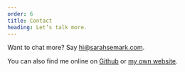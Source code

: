 ```yaml
---
order: 6
title: Contact
heading: Let’s talk more.
---
```


 <p>Want to chat more? Say <a href="mailto:hi@sarahsemark.com">hi@sarahsemark.com</a>.</p>

You can also find me online on [Github](https://github.com/sarahsemark) or [my own website](https://triggersandsparks.com).
